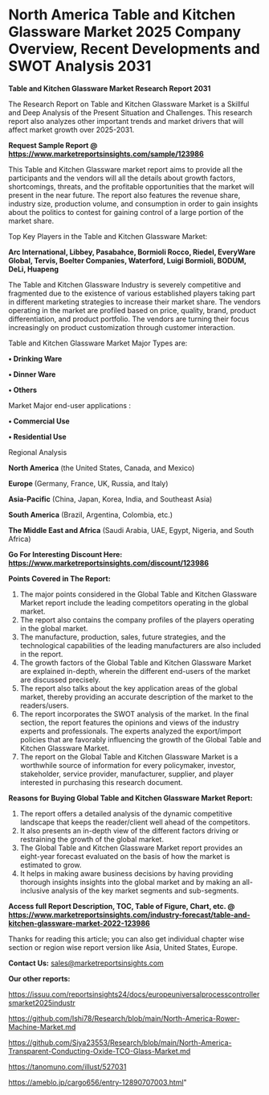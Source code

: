 # North America Table and Kitchen Glassware Market 2025 Company Overview, Recent Developments and SWOT Analysis 2031

<strong>Table and Kitchen Glassware Market Research Report 2031</strong>

The Research Report on Table and Kitchen Glassware Market is a Skillful and Deep Analysis of the Present Situation and Challenges. This research report also analyzes other important trends and market drivers that will affect market growth over 2025-2031.

<strong>Request Sample Report @ <a href=https://www.marketreportsinsights.com/sample/123986>https://www.marketreportsinsights.com/sample/123986</a></strong>

This Table and Kitchen Glassware market report aims to provide all the participants and the vendors will all the details about growth factors, shortcomings, threats, and the profitable opportunities that the market will present in the near future. The report also features the revenue share, industry size, production volume, and consumption in order to gain insights about the politics to contest for gaining control of a large portion of the market share.

Top Key Players in the Table and Kitchen Glassware Market:

<strong>Arc International, Libbey, Pasabahce, Bormioli Rocco, Riedel, EveryWare Global, Tervis, Boelter Companies, Waterford, Luigi Bormioli, BODUM, DeLi, Huapeng</strong>

The Table and Kitchen Glassware Industry is severely competitive and fragmented due to the existence of various established players taking part in different marketing strategies to increase their market share. The vendors operating in the market are profiled based on price, quality, brand, product differentiation, and product portfolio. The vendors are turning their focus increasingly on product customization through customer interaction.

Table and Kitchen Glassware Market Major Types are:

<strong>• Drinking Ware

• Dinner Ware

• Others</strong>

Market Major end-user applications :

<strong>• Commercial Use

• Residential Use</strong>

Regional Analysis

</u><strong><b>North America</b></strong> (the United States, Canada, and Mexico)

<strong><b>Europe </b></strong>(Germany, France, UK, Russia, and Italy)

<strong><b>Asia-Pacific</b></strong> (China, Japan, Korea, India, and Southeast Asia)

<strong><b>South America</b></strong> (Brazil, Argentina, Colombia, etc.)

<strong><b>The Middle East and Africa</b></strong> (Saudi Arabia, UAE, Egypt, Nigeria, and South Africa)

<strong>Go For Interesting Discount Here: <a href=https://www.marketreportsinsights.com/discount/123986>https://www.marketreportsinsights.com/discount/123986</a></strong>

<strong>Points Covered in The Report:</strong>
<ol>
  <li>The major points considered in the Global Table and Kitchen Glassware Market report include the leading competitors operating in the global market.</li>
  <li>The report also contains the company profiles of the players operating in the global market.</li>
  <li>The manufacture, production, sales, future strategies, and the technological capabilities of the leading manufacturers are also included in the report.</li>
  <li>The growth factors of the Global Table and Kitchen Glassware Market are explained in-depth, wherein the different end-users of the market are discussed precisely.</li>
  <li>The report also talks about the key application areas of the global market, thereby providing an accurate description of the market to the readers/users.</li>
  <li>The report incorporates the SWOT analysis of the market. In the final section, the report features the opinions and views of the industry experts and professionals. The experts analyzed the export/import policies that are favorably influencing the growth of the Global Table and Kitchen Glassware Market.</li>
  <li>The report on the Global Table and Kitchen Glassware Market is a worthwhile source of information for every policymaker, investor, stakeholder, service provider, manufacturer, supplier, and player interested in purchasing this research document.</li>
</ol>
<strong>Reasons for Buying Global Table and Kitchen Glassware Market Report:</strong>

<ol>
  <li>The report offers a detailed analysis of the dynamic competitive landscape that keeps the reader/client well ahead of the competitors.</li>
  <li>It also presents an in-depth view of the different factors driving or restraining the growth of the global market.</li>
  <li>The Global Table and Kitchen Glassware Market report provides an eight-year forecast evaluated on the basis of how the market is estimated to grow.</li>
  <li>It helps in making aware business decisions by having providing thorough insights insights into the global market and by making an all-inclusive analysis of the key market segments and sub-segments.</li>
</ol>
<strong>Access full Report Description, TOC, Table of Figure, Chart, etc. @ <a href=https://www.marketreportsinsights.com/industry-forecast/table-and-kitchen-glassware-market-2022-123986>https://www.marketreportsinsights.com/industry-forecast/table-and-kitchen-glassware-market-2022-123986</a></strong>


Thanks for reading this article; you can also get individual chapter wise section or region wise report version like Asia, United States, Europe.

<strong>Contact Us:</strong>
sales@marketreportsinsights.com

<strong>Our other reports:</strong>

<a href=https://issuu.com/reportsinsights24/docs/europeuniversalprocesscontrollersmarket2025industr>https://issuu.com/reportsinsights24/docs/europeuniversalprocesscontrollersmarket2025industr</a>

<a href=https://github.com/Ishi78/Research/blob/main/North-America-Rower-Machine-Market.md>https://github.com/Ishi78/Research/blob/main/North-America-Rower-Machine-Market.md</a>

<a href=https://github.com/Siya23553/Research/blob/main/North-America-Transparent-Conducting-Oxide-TCO-Glass-Market.md>https://github.com/Siya23553/Research/blob/main/North-America-Transparent-Conducting-Oxide-TCO-Glass-Market.md</a>

<a href=https://tanomuno.com/illust/527031>https://tanomuno.com/illust/527031</a>

<a href=https://ameblo.jp/cargo656/entry-12890707003.html>https://ameblo.jp/cargo656/entry-12890707003.html</a>"
